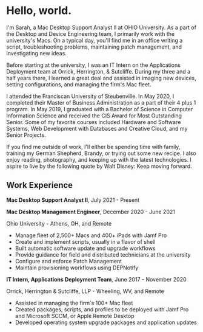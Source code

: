 # Hello, world.

I'm Sarah, a Mac Desktop Support Analyst II at OHIO University. As a part of the Desktop and Device Engineering team, I primarily work with the university's Macs. On a typical day, you'll find me in an office writing a script, troubleshooting problems, maintaining patch management, and investigating new ideas. 

Before starting at the university, I was an IT Intern on the Applications Deployment team at Orrick, Herrington, & Sutcliffe. During my three and a half years there, I learned a great deal and assisted in imaging new devices, setting configurations, and managing the firm's Mac fleet. 

I attended the Franciscan University of Steubenville. In May 2020, I completed their Master of Business Administration as a part of their 4 plus 1 program. In May 2019, I graduated with a Bachelor of Science in Computer Information Science and received the CIS Award for Most Outstanding Senior. Some of my favorite courses included Hardware and Software Systems, Web Development with Databases and Creative Cloud, and my Senior Projects.  

If you find me outside of work, I'll either be spending time with family, training my German Shepherd, Brandy, or trying out some new recipe. I also enjoy reading, photography, and keeping up with the latest technologies. I aspire to live by the following quote by Walt Disney: Keep moving forward. 

## Work Experience

**Mac Desktop Support Analyst II**, July 2021 - Present

**Mac Desktop Management Engineer**, December 2020 - June 2021

Ohio University - Athens, OH, and Remote

- Manage fleet of 2,500+ Macs and 400+ iPads with Jamf Pro
- Create and implement scripts, usually in a flavor of shell
- Built automatic software update and upgrade workflows
- Provide guidance for field and distributed technicians at the university
- Configure and enforce Patch Management 
- Maintain provisioning workflows using DEPNotify

**IT Intern, Applications Deployment Team**, June 2017 - November 2020

Orrick, Herrington & Sutcliffe, LLP - Wheeling, WV, and Remote

- Assisted in managing the firm's 100+ Mac fleet
- Created packages, scripts, and profiles to be deployed with Jamf Pro and Microsoft SCCM, or Apple Remote Desktop
- Developed operating system upgrade packages and application updates

